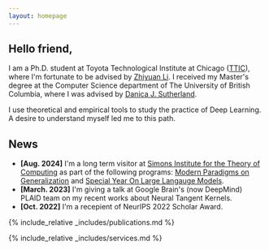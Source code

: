 ```yaml
---
layout: homepage
---
```


## Hello friend,

I am a Ph.D. student at Toyota Technological Institute at Chicago ([TTIC](https://ttic.edu/)), where I'm fortunate to be advised by [Zhiyuan Li](https://zhiyuanli.ttic.edu/). I received my Master's degree at the Computer Science department of The University of British Columbia, where I was advised by [Danica J. Sutherland](https://djsutherland.ml/).

I use theoretical and empirical tools to study the practice of Deep Learning. A desire to understand myself led me to this path.

## News

- **[Aug. 2024]** I'm a long term visitor at [Simons Institute for the Theory of Computing](https://simons.berkeley.edu/homepage) as part of the following programs: [Modern Paradigms on Generalization](https://simons.berkeley.edu/programs/modern-paradigms-generalization) and [Special Year On Large Langauge Models](https://simons.berkeley.edu/programs/special-year-large-language-models-transformers-part-1).
- **[March. 2023]** I'm giving a talk at Google Brain's (now DeepMind) PLAID team on my recent works about Neural Tangent Kernels.
- **[Oct. 2022]** I'm a recepient of NeurIPS 2022 Scholar Award.

{% include_relative _includes/publications.md %}

{% include_relative _includes/services.md %}

